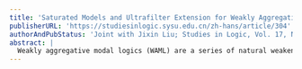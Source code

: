 ```yaml
---
title: 'Saturated Models and Ultrafilter Extension for Weakly Aggregative Modal Logics'
publisherURL: 'https://studiesinlogic.sysu.edu.cn/zh-hans/article/304'
authorAndPubStatus: 'Joint with Jixin Liu; Studies in Logic, Vol. 17, No. 6 (2024): 76–92'
abstract: | 
  Weakly aggregative modal logics (WAML) are a series of natural weakenings of the minimal modal logic K. The natural semantics for them are based on Kripke frames with an (n+1)-ary relation, where □φ is true at a world iff all of its successor n-tuples has at least one world making φ true. We study the notion of saturated models and ultrafilter extension for this relational semantics of WAML. The Goldblatt-Thomason theorem for WAML is proved as an application.
---
```


